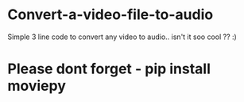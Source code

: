 # Convert-a-video-file-to-audio


Simple 3 line code to convert any video to audio.. isn't it soo cool ?? :)



# Please dont forget - pip install moviepy
